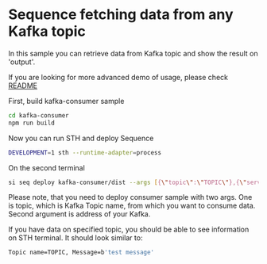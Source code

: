 # Sequence fetching data from any Kafka topic

In this sample you can retrieve data from Kafka topic and show the result on 'output'.

If you are looking for more advanced demo of usage, please check [README](../kafka-setup/README.md)

First, build kafka-consumer sample

```bash
cd kafka-consumer
npm run build
```

Now you can run STH and deploy Sequence

```bash
DEVELOPMENT=1 sth --runtime-adapter=process
```

On the second terminal

```bash
si seq deploy kafka-consumer/dist --args [{\"topic\":\"TOPIC\"},{\"server\":\"0.0.0.0:29092\"}]
```

Please note, that you need to deploy consumer sample with two args. One is topic, which is Kafka Topic name, from which you want to consume data. Second argument is address of your Kafka.

If you have data on specified topic, you should be able to see information on STH terminal. It should look similar to:

```bash
Topic name=TOPIC, Message=b'test message'
```
